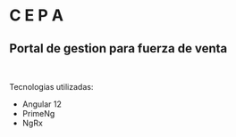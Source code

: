 # C E P A
## Portal de gestion para fuerza de venta
<br>

Tecnologias utilizadas:
- Angular 12
- PrimeNg
- NgRx

